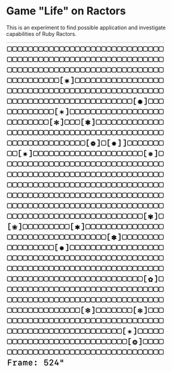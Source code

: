 # Game "Life" on Ractors

This is an experiment to find possible application and investigate capabilities of Ruby Ractors.

![](assets/test-gif.gif)
